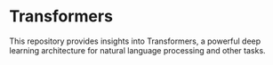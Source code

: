 # Transformers
This repository provides insights into Transformers, a powerful deep learning architecture for natural language processing and other tasks.
